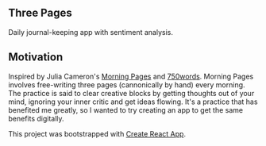 ## Three Pages
Daily journal-keeping app with sentiment analysis.

## Motivation
Inspired by Julia Cameron's [Morning Pages](http://juliacameronlive.com/basic-tools/morning-pages/) and [750words](http://750words.com/). Morning Pages involves free-writing three pages (cannonically by hand) every morning. The practice is said to clear creative blocks by getting thoughts out of your mind, ignoring your inner critic and get ideas flowing. It's a practice that has benefited me greatly, so I wanted to try creating an app to get the same benefits digitally.

This project was bootstrapped with [Create React App](https://github.com/facebookincubator/create-react-app).
